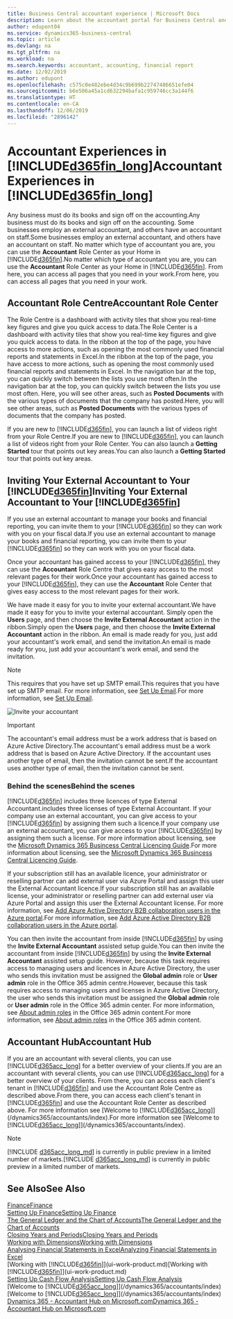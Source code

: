 ```yaml
---
title: Business Central accountant experience | Microsoft Docs
description: Learn about the accountant portal for Business Central and the Accountant Role Centre that supports internal and external accountants in the client company.
author: edupont04
ms.service: dynamics365-business-central
ms.topic: article
ms.devlang: na
ms.tgt_pltfrm: na
ms.workload: na
ms.search.keywords: accountant, accounting, financial report
ms.date: 12/02/2019
ms.author: edupont
ms.openlocfilehash: c575c0e482ebe4d34c9b699b22747486651efe04
ms.sourcegitcommit: b6e506a45a1cd632294bafa1c959746cc3a144f6
ms.translationtype: HT
ms.contentlocale: en-CA
ms.lasthandoff: 12/06/2019
ms.locfileid: "2896142"
---
```

# <a name="accountant-experiences-in-included365fin_longincludesd365fin_long_mdmd"></a><span data-ttu-id="0fc7d-103">Accountant Experiences in [!INCLUDE[d365fin_long](includes/d365fin_long_md.md)]</span><span class="sxs-lookup"><span data-stu-id="0fc7d-103">Accountant Experiences in [!INCLUDE[d365fin_long](includes/d365fin_long_md.md)]</span></span>
<span data-ttu-id="0fc7d-104">Any business must do its books and sign off on the accounting.</span><span class="sxs-lookup"><span data-stu-id="0fc7d-104">Any business must do its books and sign off on the accounting.</span></span> <span data-ttu-id="0fc7d-105">Some businesses employ an external accountant, and others have an accountant on staff.</span><span class="sxs-lookup"><span data-stu-id="0fc7d-105">Some businesses employ an external accountant, and others have an accountant on staff.</span></span> <span data-ttu-id="0fc7d-106">No matter which type of accountant you are, you can use the **Accountant** Role Center as your Home in [!INCLUDE[d365fin](includes/d365fin_md.md)].</span><span class="sxs-lookup"><span data-stu-id="0fc7d-106">No matter which type of accountant you are, you can use the **Accountant** Role Center as your Home in [!INCLUDE[d365fin](includes/d365fin_md.md)].</span></span> <span data-ttu-id="0fc7d-107">From here, you can access all pages that you need in your work.</span><span class="sxs-lookup"><span data-stu-id="0fc7d-107">From here, you can access all pages that you need in your work.</span></span>  

## <a name="accountant-role-center"></a><span data-ttu-id="0fc7d-108">Accountant Role Centre</span><span class="sxs-lookup"><span data-stu-id="0fc7d-108">Accountant Role Center</span></span>
<span data-ttu-id="0fc7d-109">The Role Centre is a dashboard with activity tiles that show you real-time key figures and give you quick access to data.</span><span class="sxs-lookup"><span data-stu-id="0fc7d-109">The Role Center is a dashboard with activity tiles that show you real-time key figures and give you quick access to data.</span></span> <span data-ttu-id="0fc7d-110">In the ribbon at the top of the page, you have access to more actions, such as opening the most commonly used financial reports and statements in Excel.</span><span class="sxs-lookup"><span data-stu-id="0fc7d-110">In the ribbon at the top of the page, you have access to more actions, such as opening the most commonly used financial reports and statements in Excel.</span></span> <span data-ttu-id="0fc7d-111">In the navigation bar at the top, you can quickly switch between the lists you use most often.</span><span class="sxs-lookup"><span data-stu-id="0fc7d-111">In the navigation bar at the top, you can quickly switch between the lists you use most often.</span></span> <span data-ttu-id="0fc7d-112">Here, you will see other areas, such as **Posted Documents** with the various types of documents that the company has posted.</span><span class="sxs-lookup"><span data-stu-id="0fc7d-112">Here, you will see other areas, such as **Posted Documents** with the various types of documents that the company has posted.</span></span>  

<span data-ttu-id="0fc7d-113">If you are new to [!INCLUDE[d365fin](includes/d365fin_md.md)], you can launch a list of videos right from your Role Centre.</span><span class="sxs-lookup"><span data-stu-id="0fc7d-113">If you are new to [!INCLUDE[d365fin](includes/d365fin_md.md)], you can launch a list of videos right from your Role Center.</span></span> <span data-ttu-id="0fc7d-114">You can also launch a **Getting Started** tour that points out key areas.</span><span class="sxs-lookup"><span data-stu-id="0fc7d-114">You can also launch a **Getting Started** tour that points out key areas.</span></span>  

## <a name="inviteaccountant"></a><span data-ttu-id="0fc7d-115">Inviting Your External Accountant to Your [!INCLUDE[d365fin](includes/d365fin_md.md)]</span><span class="sxs-lookup"><span data-stu-id="0fc7d-115">Inviting Your External Accountant to Your [!INCLUDE[d365fin](includes/d365fin_md.md)]</span></span>
<span data-ttu-id="0fc7d-116">If you use an external accountant to manage your books and financial reporting, you can invite them to your [!INCLUDE[d365fin](includes/d365fin_md.md)] so they can work with you on your fiscal data.</span><span class="sxs-lookup"><span data-stu-id="0fc7d-116">If you use an external accountant to manage your books and financial reporting, you can invite them to your [!INCLUDE[d365fin](includes/d365fin_md.md)] so they can work with you on your fiscal data.</span></span>

<span data-ttu-id="0fc7d-117">Once your accountant has gained access to your [!INCLUDE[d365fin](includes/d365fin_md.md)], they can use the **Accountant** Role Centre that gives easy access to the most relevant pages for their work.</span><span class="sxs-lookup"><span data-stu-id="0fc7d-117">Once your accountant has gained access to your [!INCLUDE[d365fin](includes/d365fin_md.md)], they can use the **Accountant** Role Center that gives easy access to the most relevant pages for their work.</span></span>  

<span data-ttu-id="0fc7d-118">We have made it easy for you to invite your external accountant.</span><span class="sxs-lookup"><span data-stu-id="0fc7d-118">We have made it easy for you to invite your external accountant.</span></span> <span data-ttu-id="0fc7d-119">Simply open the **Users** page, and then choose the **Invite External Accountant** action in the ribbon.</span><span class="sxs-lookup"><span data-stu-id="0fc7d-119">Simply open the **Users** page, and then choose the **Invite External Accountant** action in the ribbon.</span></span> <span data-ttu-id="0fc7d-120">An email is made ready for you, just add your accountant's work email, and send the invitation.</span><span class="sxs-lookup"><span data-stu-id="0fc7d-120">An email is made ready for you, just add your accountant's work email, and send the invitation.</span></span>  
> [!Note]  
> <span data-ttu-id="0fc7d-121">This requires that you have set up SMTP email.</span><span class="sxs-lookup"><span data-stu-id="0fc7d-121">This requires that you have set up SMTP email.</span></span> <span data-ttu-id="0fc7d-122">For more information, see [Set Up Email](admin-how-setup-email.md).</span><span class="sxs-lookup"><span data-stu-id="0fc7d-122">For more information, see [Set Up Email](admin-how-setup-email.md).</span></span>   

![Invite your accountant](./media/finance-invite-accountant/invite-accountant.png)

> [!IMPORTANT]  
> <span data-ttu-id="0fc7d-124">The accountant's email address must be a work address that is based on Azure Active Directory.</span><span class="sxs-lookup"><span data-stu-id="0fc7d-124">The accountant's email address must be a work address that is based on Azure Active Directory.</span></span> <span data-ttu-id="0fc7d-125">If the accountant uses another type of email, then the invitation cannot be sent.</span><span class="sxs-lookup"><span data-stu-id="0fc7d-125">If the accountant uses another type of email, then the invitation cannot be sent.</span></span>  

### <a name="behind-the-scenes"></a><span data-ttu-id="0fc7d-126">Behind the scenes</span><span class="sxs-lookup"><span data-stu-id="0fc7d-126">Behind the scenes</span></span>
[!INCLUDE[d365fin](includes/d365fin_md.md)] <span data-ttu-id="0fc7d-127">includes three licences of type External Accountant.</span><span class="sxs-lookup"><span data-stu-id="0fc7d-127">includes three licenses of type External Accountant.</span></span> <span data-ttu-id="0fc7d-128">If your company use an external accountant, you can give access to your [!INCLUDE[d365fin](includes/d365fin_md.md)] by assigning them such a licence.</span><span class="sxs-lookup"><span data-stu-id="0fc7d-128">If your company use an external accountant, you can give access to your [!INCLUDE[d365fin](includes/d365fin_md.md)] by assigning them such a license.</span></span> <span data-ttu-id="0fc7d-129">For more information about licensing, see the [Microsoft Dynamics 365 Busincess Central Licencing Guide](https://go.microsoft.com/fwlink/?LinkId=871590).</span><span class="sxs-lookup"><span data-stu-id="0fc7d-129">For more information about licensing, see the [Microsoft Dynamics 365 Busincess Central Licencing Guide](https://go.microsoft.com/fwlink/?LinkId=871590).</span></span> 

<span data-ttu-id="0fc7d-130">If your subscription still has an available licence, your administrator or reselling partner can add external user via Azure Portal and assign this user the External Accountant licence.</span><span class="sxs-lookup"><span data-stu-id="0fc7d-130">If your subscription still has an available license, your administrator or reselling partner can add external user via Azure Portal and assign this user the External Accountant license.</span></span> <span data-ttu-id="0fc7d-131">For more information, see [Add Azure Active Directory B2B collaboration users in the Azure portal](/azure/active-directory/b2b/add-users-administrator).</span><span class="sxs-lookup"><span data-stu-id="0fc7d-131">For more information, see [Add Azure Active Directory B2B collaboration users in the Azure portal](/azure/active-directory/b2b/add-users-administrator).</span></span>

<span data-ttu-id="0fc7d-132">You can then invite the accountant from inside [!INCLUDE[d365fin](includes/d365fin_md.md)] by using the **Invite External Accountant** assisted setup guide.</span><span class="sxs-lookup"><span data-stu-id="0fc7d-132">You can then invite the accountant from inside [!INCLUDE[d365fin](includes/d365fin_md.md)] by using the **Invite External Accountant** assisted setup guide.</span></span> <span data-ttu-id="0fc7d-133">However, because this task requires access to managing users and licences in Azure Active Directory, the user who sends this invitation must be assigned the **Global admin** role or **User admin** role in the Office 365 admin centre.</span><span class="sxs-lookup"><span data-stu-id="0fc7d-133">However, because this task requires access to managing users and licenses in Azure Active Directory, the user who sends this invitation must be assigned the **Global admin** role or **User admin** role in the Office 365 admin center.</span></span> <span data-ttu-id="0fc7d-134">For more information, see [About admin roles](/office365/admin/add-users/about-admin-roles) in the Office 365 admin content.</span><span class="sxs-lookup"><span data-stu-id="0fc7d-134">For more information, see [About admin roles](/office365/admin/add-users/about-admin-roles) in the Office 365 admin content.</span></span> 

## <a name="accountant-hub"></a><span data-ttu-id="0fc7d-135">Accountant Hub</span><span class="sxs-lookup"><span data-stu-id="0fc7d-135">Accountant Hub</span></span>
<span data-ttu-id="0fc7d-136">If you are an accountant with several clients, you can use [!INCLUDE[d365acc_long](includes/d365acc_long_md.md)] for a better overview of your clients.</span><span class="sxs-lookup"><span data-stu-id="0fc7d-136">If you are an accountant with several clients, you can use [!INCLUDE[d365acc_long](includes/d365acc_long_md.md)] for a better overview of your clients.</span></span> <span data-ttu-id="0fc7d-137">From there, you can access each client's tenant in [!INCLUDE[d365fin](includes/d365fin_md.md)] and use the Accountant Role Centre as described above.</span><span class="sxs-lookup"><span data-stu-id="0fc7d-137">From there, you can access each client's tenant in [!INCLUDE[d365fin](includes/d365fin_md.md)] and use the Accountant Role Center as described above.</span></span> <span data-ttu-id="0fc7d-138">For more information see [Welcome to [!INCLUDE[d365acc_long](includes/d365acc_long_md.md)]](/dynamics365/accountants/index).</span><span class="sxs-lookup"><span data-stu-id="0fc7d-138">For more information see [Welcome to [!INCLUDE[d365acc_long](includes/d365acc_long_md.md)]](/dynamics365/accountants/index).</span></span>  

> [!NOTE]
> <span data-ttu-id="0fc7d-139">[!INCLUDE [d365acc_long_md](includes/d365acc_long_md.md)] is currently in public preview in a limited number of markets.</span><span class="sxs-lookup"><span data-stu-id="0fc7d-139">[!INCLUDE [d365acc_long_md](includes/d365acc_long_md.md)] is currently in public preview in a limited number of markets.</span></span>

## <a name="see-also"></a><span data-ttu-id="0fc7d-140">See Also</span><span class="sxs-lookup"><span data-stu-id="0fc7d-140">See Also</span></span>
[<span data-ttu-id="0fc7d-141">Finance</span><span class="sxs-lookup"><span data-stu-id="0fc7d-141">Finance</span></span>](finance.md)  
[<span data-ttu-id="0fc7d-142">Setting Up Finance</span><span class="sxs-lookup"><span data-stu-id="0fc7d-142">Setting Up Finance</span></span>](finance-setup-finance.md)  
[<span data-ttu-id="0fc7d-143">The General Ledger and the Chart of Accounts</span><span class="sxs-lookup"><span data-stu-id="0fc7d-143">The General Ledger and the Chart of Accounts</span></span>](finance-general-ledger.md)  
[<span data-ttu-id="0fc7d-144">Closing Years and Periods</span><span class="sxs-lookup"><span data-stu-id="0fc7d-144">Closing Years and Periods</span></span>](year-close-years-periods.md)  
[<span data-ttu-id="0fc7d-145">Working with Dimensions</span><span class="sxs-lookup"><span data-stu-id="0fc7d-145">Working with Dimensions</span></span>](finance-dimensions.md)  
[<span data-ttu-id="0fc7d-146">Analysing Financial Statements in Excel</span><span class="sxs-lookup"><span data-stu-id="0fc7d-146">Analyzing Financial Statements in Excel</span></span>](finance-analyze-excel.md)  
<span data-ttu-id="0fc7d-147">[Working with [!INCLUDE[d365fin](includes/d365fin_md.md)]](ui-work-product.md)</span><span class="sxs-lookup"><span data-stu-id="0fc7d-147">[Working with [!INCLUDE[d365fin](includes/d365fin_md.md)]](ui-work-product.md)</span></span>  
[<span data-ttu-id="0fc7d-148">Setting Up Cash Flow Analysis</span><span class="sxs-lookup"><span data-stu-id="0fc7d-148">Setting Up Cash Flow Analysis</span></span>](finance-setup-cash-flow-analyses.md)  
<span data-ttu-id="0fc7d-149">[Welcome to [!INCLUDE[d365acc_long](includes/d365acc_long_md.md)]](/dynamics365/accountants/index)</span><span class="sxs-lookup"><span data-stu-id="0fc7d-149">[Welcome to [!INCLUDE[d365acc_long](includes/d365acc_long_md.md)]](/dynamics365/accountants/index)</span></span>  
[<span data-ttu-id="0fc7d-150">Dynamics 365 - Accountant Hub on Microsoft.com</span><span class="sxs-lookup"><span data-stu-id="0fc7d-150">Dynamics 365 - Accountant Hub on Microsoft.com</span></span>](https://www.microsoft.com/dynamics365/financial-insights-for-accountants)  
